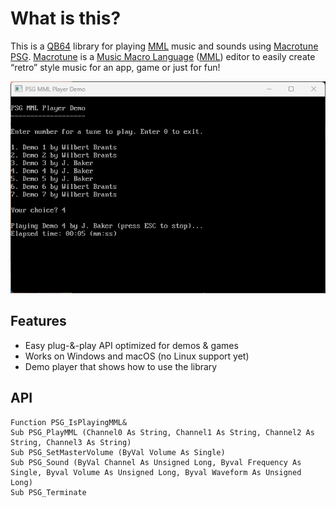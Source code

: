 # What is this?

This is a [QB64](https://github.com/QB64-Phoenix-Edition/QB64pe) library for playing [MML](https://en.wikipedia.org/wiki/Music_Macro_Language) music and sounds using [Macrotune PSG](https://www.posemotion.com/macrotune/). [Macrotune](https://www.posemotion.com/macrotune/) is a [Music Macro Language](https://en.wikipedia.org/wiki/Music_Macro_Language) ([MML](https://en.wikipedia.org/wiki/Music_Macro_Language)) editor to easily create “retro” style music for an app, game or just for fun!

![Screenshot](screenshot.png)

## Features

- Easy plug-&-play API optimized for demos & games
- Works on Windows and macOS (no Linux support yet)
- Demo player that shows how to use the library

## API

```VB
Function PSG_IsPlayingMML&
Sub PSG_PlayMML (Channel0 As String, Channel1 As String, Channel2 As String, Channel3 As String)
Sub PSG_SetMasterVolume (ByVal Volume As Single)
Sub PSG_Sound (ByVal Channel As Unsigned Long, Byval Frequency As Single, Byval Volume As Unsigned Long, Byval Waveform As Unsigned Long)
Sub PSG_Terminate
```
